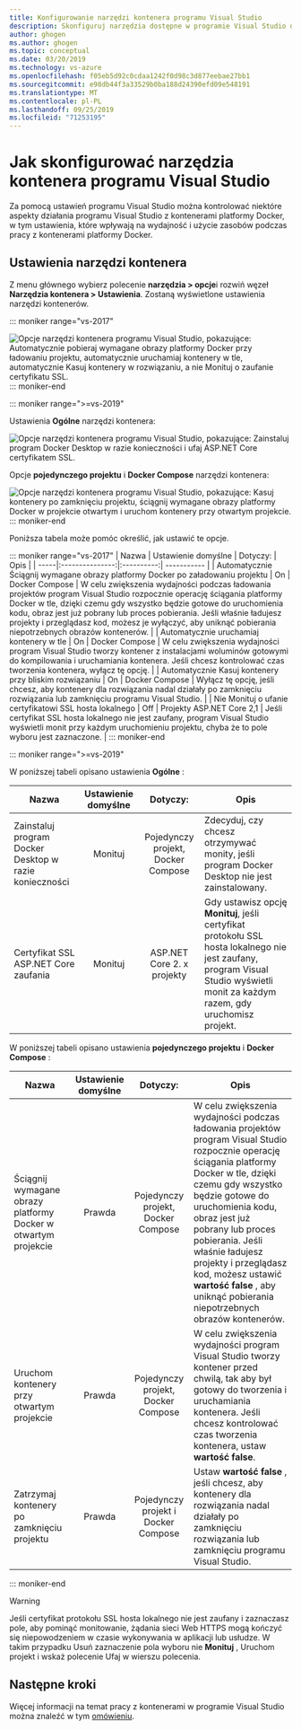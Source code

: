 ```yaml
---
title: Konfigurowanie narzędzi kontenera programu Visual Studio
description: Skonfiguruj narzędzia dostępne w programie Visual Studio do pracy z kontenerami platformy Docker.
author: ghogen
ms.author: ghogen
ms.topic: conceptual
ms.date: 03/20/2019
ms.technology: vs-azure
ms.openlocfilehash: f05eb5d92c0cdaa1242f0d98c3d877eebae27bb1
ms.sourcegitcommit: e98db44f3a33529b0ba188d24390efd09e548191
ms.translationtype: MT
ms.contentlocale: pl-PL
ms.lasthandoff: 09/25/2019
ms.locfileid: "71253195"
---
```

# <a name="how-to-configure-visual-studio-container-tools"></a>Jak skonfigurować narzędzia kontenera programu Visual Studio

Za pomocą ustawień programu Visual Studio można kontrolować niektóre aspekty działania programu Visual Studio z kontenerami platformy Docker, w tym ustawienia, które wpływają na wydajność i użycie zasobów podczas pracy z kontenerami platformy Docker.

## <a name="container-tools-settings"></a>Ustawienia narzędzi kontenera

Z menu głównego wybierz polecenie **narzędzia > opcje**i rozwiń węzeł **Narzędzia kontenera > Ustawienia**. Zostaną wyświetlone ustawienia narzędzi kontenerów.

::: moniker range="vs-2017"

![Opcje narzędzi kontenera programu Visual Studio, pokazujące: Automatycznie pobieraj wymagane obrazy platformy Docker przy ładowaniu projektu, automatycznie uruchamiaj kontenery w tle, automatycznie Kasuj kontenery w rozwiązaniu, a nie Monituj o zaufanie certyfikatu SSL.](./media/overview/visual-studio-docker-tools-options.png)
::: moniker-end

::: moniker range=">=vs-2019"

Ustawienia **Ogólne** narzędzi kontenera:

![Opcje narzędzi kontenera programu Visual Studio, pokazujące: Zainstaluj program Docker Desktop w razie konieczności i ufaj ASP.NET Core certyfikatem SSL.](./media/configure-container-tools/tools-options-1.png)

Opcje **pojedynczego projektu** i **Docker Compose** narzędzi kontenera:

![Opcje narzędzi kontenera programu Visual Studio, pokazujące: Kasuj kontenery po zamknięciu projektu, ściągnij wymagane obrazy platformy Docker w projekcie otwartym i uruchom kontenery przy otwartym projekcie.](./media/configure-container-tools/tools-options-2.png)
::: moniker-end

Poniższa tabela może pomóc określić, jak ustawić te opcje.

::: moniker range="vs-2017"
| Nazwa | Ustawienie domyślne | Dotyczy: | Opis |
| -----|:---------------:|:----------:| ----------- |
| Automatycznie Ściągnij wymagane obrazy platformy Docker po załadowaniu projektu | On | Docker Compose | W celu zwiększenia wydajności podczas ładowania projektów program Visual Studio rozpocznie operację ściągania platformy Docker w tle, dzięki czemu gdy wszystko będzie gotowe do uruchomienia kodu, obraz jest już pobrany lub proces pobierania. Jeśli właśnie ładujesz projekty i przeglądasz kod, możesz je wyłączyć, aby uniknąć pobierania niepotrzebnych obrazów kontenerów. |
| Automatycznie uruchamiaj kontenery w tle | On | Docker Compose | W celu zwiększenia wydajności program Visual Studio tworzy kontener z instalacjami woluminów gotowymi do kompilowania i uruchamiania kontenera. Jeśli chcesz kontrolować czas tworzenia kontenera, wyłącz tę opcję. |
| Automatycznie Kasuj kontenery przy bliskim rozwiązaniu | On | Docker Compose | Wyłącz tę opcję, jeśli chcesz, aby kontenery dla rozwiązania nadal działały po zamknięciu rozwiązania lub zamknięciu programu Visual Studio. |
| Nie Monituj o ufanie certyfikatowi SSL hosta lokalnego | Off | Projekty ASP.NET Core 2,1 | Jeśli certyfikat SSL hosta lokalnego nie jest zaufany, program Visual Studio wyświetli monit przy każdym uruchomieniu projektu, chyba że to pole wyboru jest zaznaczone. |
::: moniker-end

::: moniker range=">=vs-2019"

W poniższej tabeli opisano ustawienia **Ogólne** :

| Nazwa | Ustawienie domyślne | Dotyczy: | Opis |
| -----|:---------------:|:----------:| ----------- |
| Zainstaluj program Docker Desktop w razie konieczności | Monituj | Pojedynczy projekt, Docker Compose | Zdecyduj, czy chcesz otrzymywać monity, jeśli program Docker Desktop nie jest zainstalowany. |
| Certyfikat SSL ASP.NET Core zaufania | Monituj | ASP.NET Core 2. x projekty | Gdy ustawisz opcję **Monituj**, jeśli certyfikat protokołu SSL hosta lokalnego nie jest zaufany, program Visual Studio wyświetli monit za każdym razem, gdy uruchomisz projekt. |

W poniższej tabeli opisano ustawienia **pojedynczego projektu** i **Docker Compose** :

| Nazwa | Ustawienie domyślne | Dotyczy: | Opis |
| -----|:---------------:|:----------:| ----------- |
| Ściągnij wymagane obrazy platformy Docker w otwartym projekcie | Prawda | Pojedynczy projekt, Docker Compose | W celu zwiększenia wydajności podczas ładowania projektów program Visual Studio rozpocznie operację ściągania platformy Docker w tle, dzięki czemu gdy wszystko będzie gotowe do uruchomienia kodu, obraz jest już pobrany lub proces pobierania. Jeśli właśnie ładujesz projekty i przeglądasz kod, możesz ustawić **wartość false** , aby uniknąć pobierania niepotrzebnych obrazów kontenerów. |
| Uruchom kontenery przy otwartym projekcie | Prawda | Pojedynczy projekt, Docker Compose | W celu zwiększenia wydajności program Visual Studio tworzy kontener przed chwilą, tak aby był gotowy do tworzenia i uruchamiania kontenera. Jeśli chcesz kontrolować czas tworzenia kontenera, ustaw **wartość false**. |
| Zatrzymaj kontenery po zamknięciu projektu | Prawda | Pojedynczy projekt i Docker Compose | Ustaw **wartość false** , jeśli chcesz, aby kontenery dla rozwiązania nadal działały po zamknięciu rozwiązania lub zamknięciu programu Visual Studio. |

::: moniker-end
> [!WARNING]
> Jeśli certyfikat protokołu SSL hosta lokalnego nie jest zaufany i zaznaczasz pole, aby pominąć monitowanie, żądania sieci Web HTTPS mogą kończyć się niepowodzeniem w czasie wykonywania w aplikacji lub usłudze. W takim przypadku Usuń zaznaczenie pola wyboru nie **Monituj** , Uruchom projekt i wskaż polecenie Ufaj w wierszu polecenia.

## <a name="next-steps"></a>Następne kroki

Więcej informacji na temat pracy z kontenerami w programie Visual Studio można znaleźć w tym [omówieniu](visual-studio-tools-for-docker.md).